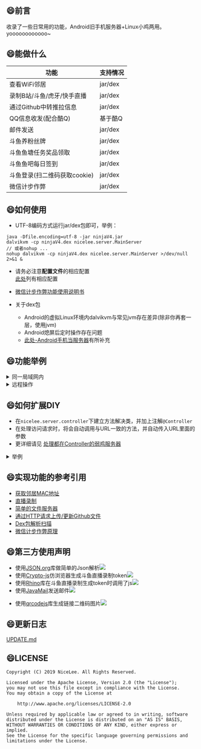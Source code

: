 ﻿
## :smile:前言  
收录了一些日常用的功能，Android旧手机服务器+Linux小鸡两用。  
yoooooooooooo~  

## :smile:能做什么  
| 功能  | 支持情况 |
| ------------- | ------------- |
| 查看WiFi邻居  | jar/dex |
| 录制B站/斗鱼/虎牙/快手直播  | jar/dex |
| 通过Github中转推拉信息  | jar/dex |
| QQ信息收发(配合酷Q)  | 基于酷Q |
| 邮件发送  | jar/dex |
| 斗鱼养粉丝牌  | jar/dex |
| 斗鱼鱼塘任务奖品领取  | jar/dex |
| 斗鱼鱼吧每日签到  | jar/dex |
| 斗鱼登录(扫二维码获取cookie)  | jar/dex |
| 微信计步作弊  | jar/dex |
    
## :smile:如何使用  
+ UTF-8编码方式运行jar/dex包即可，举例：  
```
java -Dfile.encoding=utf-8 -jar ninjaV4.jar  
dalvikvm -cp ninjaV4.dex nicelee.server.MainServer  
// 或者nohup ...
nohup dalvikvm -cp ninjaV4.dex nicelee.server.MainServer >/dev/null 2>&1 &
```
+ 请务必注意**配置文件**的相应配置  
[此处](docs/0_configs.md)列有相应配置  

+ [微信计步作弊功能使用说明书](http://nicennnnnnnlee.github.io/blog/2020/01/18/weixin-step-counter-cheater-3/?from=NinjaV4.github)
+ 关于dex包  
    + Android的虚拟Linux环境内dalvikvm与常见jvm存在差异(除非你再套一层，使用jvm)  
    + Android熄屏后定时操作存在问题  
    + [此处-Android手机当服务器](docs/1_android_dex.md)有所补充
    
## :smile:功能举例  
<details>
<summary>同一局域网内</summary>


假设手机IP为:**192.168.0.101**  
浏览器访问`http://192.168.0.101:8888/`,可以得到如下结果：  
![](https://nICEnnnnnnnLee.github.io/sources/archive/2019/09/index-page.png)   


根据提示操作即可。  
例如直播录制测试状态查询：    
![](https://nICEnnnnnnnLee.github.io/sources/archive/2019/09/live-recorder.png)  
</details>

<details>
<summary>远程操作</summary>


+ 查看家内的WiFi连接状态  
也就是终端收集Wifi连接信息，然后上传，在Github对应的Repo路径查看即可  
![](https://nICEnnnnnnnLee.github.io/sources/archive/2019/09/onliner.png)  

+ 让家内的Android设备执行某些特定操作  
    + 因为是每5分钟取一次，有一定延迟。  
    + 编辑配置指定好的位置的文件，如`task/todo.txt`

+ 任务格式说明  
    + 任务编号： 需要严格递增，编号超过99999以后从0开始
    + 计划时间： 假设`18:15`,`18:20`各取一次任务，企划在`18:18`,`18:19`的任务都将在`18:20`左右执行，且执行顺序没法确定
    + 命令内容： 与局域网内各命令的网址URL一致，例如：  
        + 录制b站某主播： /live/start?liver=bili&id=6&qn=10000  
        + 录制斗鱼某主播： /live/start?liver=douyu&id=233223&qn=0  
        + 停止所有录制： /live/stopAll
        + 更新WiFi设备连接状态： /onliner/status/upload
```
任务编号 计划时间 命令内容
1 2019-09-16 14:14 /test
2 2019-09-16 14:14 /cloud/history/delete
3 2019-09-17 18:18 /onliner/status/upload
4 2019-09-17 18:19 /onliner/status/upload
5 2019-09-17 18:45 /onliner/status/upload
6 2019-09-17 20:46 /onliner/status/upload
```
</details> 

## :smile:如何扩展DIY  
+ 在`nicelee.server.controller`下建立方法解决类，并加上注解`@Controller`  
+ 在处理访问请求时，将会自动调用与URL一致的方法，并自动传入URL里面的参数  
+ 更详细请见 [处理都在Controller的弱鸡服务器](https://nICEnnnnnnnLee.github.io/blog/2019/09/09/android-linux-6/?from=NinjaV4.github)  

<details>
<summary>举例</summary>


```java
package nicelee.server.controller;

import java.io.BufferedWriter;
import java.io.IOException;

import nicelee.common.annotation.Controller;
import nicelee.common.annotation.Value;

@Controller(path = "/test", note = "测试类")
public class ControllerTester {

	@Controller(path = "/helloWorld", note = "Hello World处理方法1")
	public String test1(BufferedWriter out, @Value(key = "param1") String param1) throws IOException {		
		out.write("调用的方法为：helloWorld<br/>\r\n");
		out.write("传入的参数param1 :" + param1);
		return null;
	}
    
	@Controller(path = "/helloWorld2", note = "Hello World处理方法2")
	public String test2(@Value(key = "param1") String param1) throws IOException {
		StringBuffer sb = new StringBuffer();
		sb.append("调用的方法为：helloWorld<br/>\r\n");
		sb.append("传入的参数param1 :");
		sb.append(param1);
		return  sb.toString();
	}
}
```
</details>


## :smile:实现功能的参考引用  
+ [获取邻居MAC地址](https://github.com/nICEnnnnnnnLee/NeighborFinder)  
+ [直播录制](https://github.com/nICEnnnnnnnLee/BilibiliLiveRecorder)  
+ [简单的文件服务器](https://github.com/nICEnnnnnnnLee/FileHttpServer)  
+ [通过HTTP请求上传/更新Github文件](https://github.com/nICEnnnnnnnLee/FileUploader4Github)  
+ [Dex包解析扫描](https://gitee.com/mazaiting/app_protection/tree/master/ParseDEX)  
+ [微信计步作弊原理](https://nICEnnnnnnnLee.github.io/blog/2019/12/07/weixin-step-counter-cheater-2/?from=NinjaV4.github)

## :smile:第三方使用声明   
+ 使用[JSON.org](https://github.com/stleary/JSON-java)库做简单的Json解析[![](https://img.shields.io/badge/license-MIT-green.svg)](https://github.com/stleary/JSON-java/blob/master/LICENSE) 
+ 使用[Crypto-js](https://github.com/brix/crypto-js)仿浏览器生成斗鱼直播录制token[![](https://img.shields.io/badge/license-MIT-green.svg)](https://github.com/brix/crypto-js/blob/develop/LICENSE) 
+ 使用[Rhino](https://github.com/brix/crypto-js)库在斗鱼直播录制生成token时调用了js[![](https://img.shields.io/badge/license-MPL%202.0-green.svg)](https://github.com/mozilla/rhino/blob/master/LICENSE.txt) 
+ 使用[JavaMail](https://github.com/javaee/javamail)发送邮件[![](https://img.shields.io/badge/license-CDDL-green.svg)](https://javaee.github.io/javamail/LICENSE) 
* 使用[qrcodejs](https://github.com/davidshimjs/qrcodejs)库生成链接二维码图片[![](https://img.shields.io/badge/license-MIT-green.svg)](https://github.com/davidshimjs/qrcodejs/blob/master/LICENSE)  


## :smile:更新日志
[UPDATE.md](https://github.com/nICEnnnnnnnLee/NinjaV4/blob/master/UPDATE.md)

## :smile:LICENSE
```
Copyright (C) 2019 NiceLee. All Rights Reserved.

Licensed under the Apache License, Version 2.0 (the "License");
you may not use this file except in compliance with the License.
You may obtain a copy of the License at

    http://www.apache.org/licenses/LICENSE-2.0

Unless required by applicable law or agreed to in writing, software
distributed under the License is distributed on an "AS IS" BASIS,
WITHOUT WARRANTIES OR CONDITIONS OF ANY KIND, either express or implied.
See the License for the specific language governing permissions and
limitations under the License.
```
